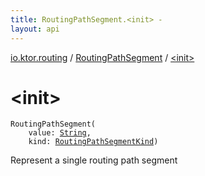 ```yaml
---
title: RoutingPathSegment.<init> - 
layout: api
---
```


<div class='api-docs-breadcrumbs'><a href="../index.html">io.ktor.routing</a> / <a href="index.html">RoutingPathSegment</a> / <a href="./-init-.html">&lt;init&gt;</a></div>

# &lt;init&gt;

<div class="signature"><code><span class="identifier">RoutingPathSegment</span><span class="symbol">(</span><br/>&nbsp;&nbsp;&nbsp;&nbsp;<span class="parameterName" id="io.ktor.routing.RoutingPathSegment$<init>(kotlin.String, io.ktor.routing.RoutingPathSegmentKind)/value">value</span><span class="symbol">:</span>&nbsp;<a href="https://kotlinlang.org/api/latest/jvm/stdlib/kotlin/-string/index.html"><span class="identifier">String</span></a><span class="symbol">, </span><br/>&nbsp;&nbsp;&nbsp;&nbsp;<span class="parameterName" id="io.ktor.routing.RoutingPathSegment$<init>(kotlin.String, io.ktor.routing.RoutingPathSegmentKind)/kind">kind</span><span class="symbol">:</span>&nbsp;<a href="../-routing-path-segment-kind/index.html"><span class="identifier">RoutingPathSegmentKind</span></a><span class="symbol">)</span></code></div>

Represent a single routing path segment

